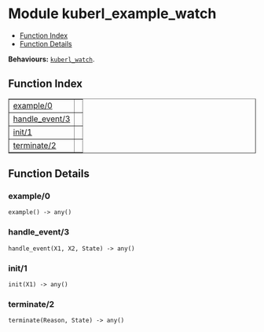 

# Module kuberl_example_watch #
* [Function Index](#index)
* [Function Details](#functions)

__Behaviours:__ [`kuberl_watch`](kuberl_watch.md).

<a name="index"></a>

## Function Index ##


<table width="100%" border="1" cellspacing="0" cellpadding="2" summary="function index"><tr><td valign="top"><a href="#example-0">example/0</a></td><td></td></tr><tr><td valign="top"><a href="#handle_event-3">handle_event/3</a></td><td></td></tr><tr><td valign="top"><a href="#init-1">init/1</a></td><td></td></tr><tr><td valign="top"><a href="#terminate-2">terminate/2</a></td><td></td></tr></table>


<a name="functions"></a>

## Function Details ##

<a name="example-0"></a>

### example/0 ###

`example() -> any()`

<a name="handle_event-3"></a>

### handle_event/3 ###

`handle_event(X1, X2, State) -> any()`

<a name="init-1"></a>

### init/1 ###

`init(X1) -> any()`

<a name="terminate-2"></a>

### terminate/2 ###

`terminate(Reason, State) -> any()`

